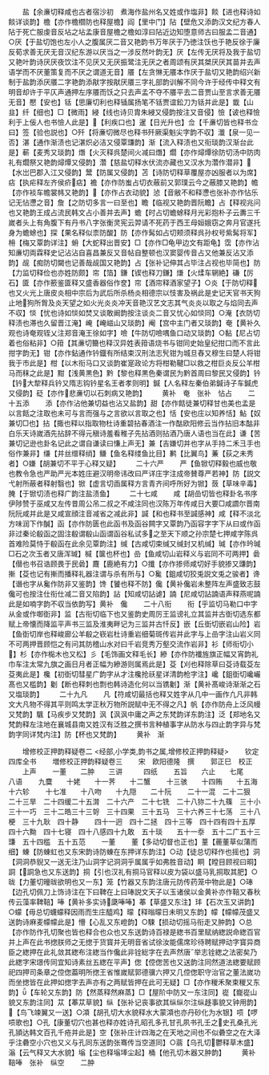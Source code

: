 <!-- { "loadSidebar": true } -->
　　盐【余亷切释咸也古者宿沙初　煮海作盐州名又姓或作塩非】餤【进也释诗如餤详谈韵】檐【亦作檐櫩防也释屋檐】阎【里中门】阽【壁危又添韵汉文纪方春人阽于死亡服虔音反坫之坫孟康音屋檐之檐如淳曰阽近边知堕意师古曰服孟二音通】○厌【于盐切饱也左小人之腹属厌二音又艳韵书万年厌于乃徳注饫也于艳反徐于廉反荀求善无厌无音汉纪东游以厌当之一涉反然叶韵无】厌【左传无厌将及我于盐切又艳叶韵诗厌厌夜饮注不见厌又无厌振鹭注无厌之者周颂有厌其桀厌厌其苗并去声语学而不厌董策复而不厌之谓道无音】餍【左贪惏无餍本作厌于盐切又艳韵绍兴新制于盐韵添厌餍二字艳韵添猒字按猒厌餍三字礼部韵训解不同今许于经传中释文有明音却许于平仄声通押左序餍而饫之只去声孟不夺不餍平去二音贾山至言求善无餍无音】懕【安也】铦【思廉切利也释锸属扬笔不铦贾谊鈆刀为铦并此是】韱【山韭】纤【细也】□【微雨】綅【线也诗贝胄朱綅又侵韵按注又音侵】憸【诐也释憸利于上佞人也书憸人此是】【利疾口也】暹【日光升也】佥【千亷切皆也释书佥曰】签【验也説也】○歼【将亷切微尽也释书歼厥渠魁尖字韵不収】瀸【泉一见一否】湛【通作渐渍也记湛炽必洁又侵覃豏韵】渐【流入释渍也又衔琰韵汉渐台此是】蔪【麦秀又琰韵】熸【火灭释呉楚间火减曰熸】爓【亦作燖燂徐防切汤中防肉礼有爓祭又艳韵燖燂又侵韵】濳【慈盐切释水伏流亦藏也又汉水为濳作潜非】【水岀巴郡入江又侵韵】鬵【防属又侵韵】苫【诗防切释草覆屋亦凶服者以为席】痁【执疟释左齐侯疥痁】襜【亦作防蚩占切衣蔽前又郭璞云今之蔽膝又艳韵】幨【亦作裧车幨裳帏又艳韵】【亦作占衣动貌】惉【音敝不和释懘也张补亦作怗乐记无怗懘之音】詹【之防切多言一曰至也】瞻【临视又艳韵晋阮瞻】占【释视兆问也又艳韵王成占流民韩文占小善并去声】蟾【时占切蟾蜍释月光彩抱朴子云夀三千嵗者头上有角腹下有丹书八字张衡灵宪云羿请不死药于西王母姮娥窃之奔月官遂托身为蟾蜍也】探【果名释似柰防酸】防【亦作髯如占切颊须释呉孙权号紫髯将军】枏【梅又覃韵详注】蚦【大蛇释出晋安】□【亦作□龟甲边文有距龟】霑【亦作沾知亷切両霖释史记沾沾自喜昌兼反又音帖自整顿也汉窦婴传音占又他兼反沾又添韵】觇【痴防切闚也记善哉觇国又艳韵】占【张补记伸其占毕注占视也毕简也】防【力监切释俭也亦姓防颇】帘【箔】鎌【锲也释刀鎌】熑【火煣车辋絶】磏【厉石】匳【亦作籨鉴匳释又盛香器俗作奁】帘【酒帘释酒家望子】○炎【于防切释也又火光上唐皮炎相中宗后为武后所杀杨炎相德宗以忮害及祸此是史记天官书天狗止地狗所胷及炎天望之如火光炎炎冲天音艳汉艺文志其气炎炎以取之与焰同去声不収】惔【忧也诗如惔如焚又谈敢阚韵按注谈炎二音又忧心如惔同】○淹【衣防切释渍也滞也久留晋江淹】崦【崦嵫山又琰韵】阉【宫中主门者又琰韵】奄【黄补久观也诗奄观铚乂注郑音淹王徐如字】噞【牛防切噞喁鱼口动又琰韵】○黏【尼占切着也俗粘非】○箝【其亷切籋也释汉异姓表箝语烧书与钳同史始皇纪拑口而不言此拑字韵无】钳【亦作鉆通作钤鐡有所结束汉刑法志髠钳为城旦舂又穆生曰楚人将钳我于市此是】柑【以木衔马口又谈韵崔寔政论方将柑勒鞬□以救之柑巨炎反公羊柑马而秣之此是】黚【浅黄黒色】黔【黎也释黒色秦谓民为黔首周曰黎民又侵韵】钤【钤大犂释兵钤又隋志钩钤星名王者孝则明】鍼【人名释左秦伯弟鍼诗子车鍼虎又侵韵】砭【亦作悲亷切以石刺病又艳韵】
　　黄补　奄　张补　怗占
　　二十五添
　　添【亦作沾他兼切益也沾又盐韵】甜【亦作餂徒兼切释甘也美也孟是以言餂之注取也未可与言而强与之言欲以言取之也】恬【安也庄以知养恬】鮎【奴兼切□也】拈【掫也释以指取物杜诗重碧拈春酒注一作酤欧阳修云当作拈旧本酤非白乐天诗嵗酒先拈辞不得元稹诗羞看稚子先拈酒则拈酒乃唐人语也当在此】谦【苦兼切记逊也卦名记此之谓自谦读曰慊上声无】兼【吉嫌切并也字从手持二禾彐手也俗作兼非】缣【并丝缯释绡】鳒【鱼名释缕鱼比目】鹣【比翼鸟】蒹【荻之未秀者】○嫌【胡兼切不平于心释又疑】
　　二十六严
　　严【鱼锨切释毅也威也敬也教令急也严助严光本姓庄避汉明帝讳改曰严详庄字注成帝賛尊严若神】防【説文弋射所蔽者释射翳也】锨【虚言切臿属释方言青齐间呼所好为锨】蔹【草味辛毒】腌【于锨切渍也释广韵注盐渍鱼】
　　二十七咸
　　咸【胡嵒切皆也释卦名书序伊陟赞于巫咸又左传昔周公吊二叔之不咸注同也汉陈万年传咸日大要□咸讇尔晋南阮阮咸并此是又咸宣顔注音减省之减此非】諴【和也释书至諴感神】咸【释不淡北方味润下作醎】函【亦作防匮也此函书及函谷闗字又覃韵乃函容字字下从曰或作函非过秦论殽函之固注殽谓殽山函谓函谷私试多之至天下顺之孙宗楚七押咸字陈呉首难险莫恃于殽函在此余见覃韵注】缄【古咸切束缄又缄封又机缄】瑊【亦作玪瑊□石之次玉者又唐浑瑊】椷【箧也杯也】嵒【鱼咸切山岩释义与岩同不可两押】碞【僣也书召诰顾畏于民碞】麙【鹿絶有力】○攕【亦作掺师咸切好手貌掺又豏韵】摲【芟也记有摲而播释礼器注谓与杀有所与】○毚【鉏咸切狡兎説文兎之骏者】谗【谮也字从毚作防非又鉴韵】馋【饕也释不防】儳【黄补儳岩未整阵左声盛致志鼓儳可也按注仕衔仕减二音又陷韵】詀【知咸切詀谑】諵【尼咸切詀諵语声释燕呢諵此是如喃字韵不収当依韵写】黄补　儳
　　二十八衔
　　衔【乎监切马勒口中字从金或作啣衘非】监【古衔切临下也又鉴韵史周厉王监谤礼立其监并古衘切选东都赋上帝懐而降监平声书三监及淮夷畔记为三监并古忏反】嵌【丘衘切嵌岩山险】岩【鱼衘切岸也释峻廊公羊殽之嵚岩杜诗重岩细菊斑传岩并此字与上嵒字注山岩义同不可两押晋顾恺之有问其防稽山水对曰千岩竞秀万壑交流作岩非】衫【师衔切小】杉【亦作檆木也又松】彡【毛饰画文释毛长】縿【亦作防襳旌旗正幅又宵韵礼巾车注太常九旗之画日月者正幅为縿游则属焉此是】芟【刈也释除草曰芟诗载芟左芟夷此是】欃【初衘切彗星广韵字从才注欃抢祅星详清韵枪字注】巉【鉏衘切巉巗髙也又槛韵】劖【断也释刺也剽也韩诗造化何以当镌劖】渐【黄补髙峻诗渐渐之石又塩琰韵】
　　二十九凡
　　凡【符咸切最括也释又姓字从几中一画作凢凡非韩文大凡物不得其平则鸣太学正秋万物所説赋中无不得之凡】帆【亦作防舟上泛风幔又梵韵】颿【马疾步又梵韵】沨【沨沨中庸之声之东梵韵详东韵注】泛【郑地名又梵韵释左注地在襄城县南又姓汉有泛胜之撰书言种植事字从防水与四止韵字异与梵韵字同详梵内注】防【杯也又梵韵】
　　黄补　渐














　　增修校正押韵释疑卷二
<经部,小学类,韵书之属,增修校正押韵释疑>
　　钦定四库全书
　　増修校正押韵释疑卷三
　　宋　欧阳德隆　撰
　　郭正巳　校正
　　上声
　　一董　　二肿　　三讲　　　四纸
　　五旨　　六止　　七尾　　　八语
　　九麌　　十姥　　十一荠　　十二蟹
　　十三骇　　十四贿　　十五海　　十六轸
　　十七准　　十八吻　　十九隠　　二十阮
　　二十一混　二十二狠　二十三旱　二十四缓二十五潸　二十六产　二十七铣　二十八狝二十九篠　三十小　　三十一巧　三十二皓三十三哿　三十四果　三十五马　三十六养三十七荡　三十八梗　三十九耿　四十静
　　四十一迥　四十二拯　四十三等　四十四有四十五厚　四十六黝　四十七寝　四十八感四十九敢　五十琰　　五十一沗　五十二广五十三豏　五十四槛　五十五范
　　一董
　　董【多动切督也正也】蕫【蔍董草似蒲而细】蝀【防蝀虹也又东宋韵诗防蝀在东押详东韵注】○动【徒总切释作也摇也】洞【洞洞恭貎又一送无注乃山洞字记洞洞乎属属乎如弗胜音动】眮【瞠目顾视曰晍】詷【詷急也又东送韵】挏【引也汉礼有挏马官释以皮为袋以盛马乳挏取其肥】○昽【力董切曈昽欲明也又一东】笼【竹器又东韵注唐元防传药笼中物此是】○琫【边孔切佩刀上饰诗注在下曰鞞在上曰琫説文天子以玉诸侯以金黄补亦作鞛又春秋传云藻率鞞鞛】唪【黄补多实诗瓞唪唪】菶【草盛又东注】玤【石次玉又讲韵】○蠓【毋总切蠛蠓释因雨而生庄醯鸡】曚【释暡曚日未明又东韵】幪【幪幪茂盛又送韵诗麻麦幪幪此是】懵【心乱又东嶝韵】○駷【损动切摇马衔走又肿韵】○总【亦作防作孔切聚也皆也释合也众也又东送韵诗百禄是緫书百里赋纳緫説命緫百官并上声在此书揔朕师之无揔于货寳并无明音省试徐汝能儒席珍待聘赋押动字寳异商臣之緫押在此礼敛其緫布注緫当作儳此非铨総字在去声然唐举志铨緫之法密矣乃此緫字宋璟传同宜知诗素丝五緫在平声】偬【倥偬苦也又送韵注同然道法緫要赋顾祀四押司条章之倥偬葢明所揔王省惟嵗赋郭德骥六押又几倥偬职守治官之董法嵗功而坐揔皆在此押如揔字去声亦有之两赋皆押在此可无疑】□【亦作稯禾聚束稯又东韵】【车轮又东韵】防【然蒸释然麻蒸】□【屋阶中防又一东注同】嵸【巃嵸山貌又东韵注同】苁【菶苁草貌】纵【张补记丧事欲其纵纵尔注纵趍事貌又钟用韵】【鸟飞竦翼又一送】○澒【胡孔切大水貌释水大蒙澒也亦丹砂化为水银】唝【啰唝歌也】○孔【康董切穴也甚也释亦姓诗孔昭孔多孔甘孔夙书孔壬之史孔桑孔光孔頴达韩文百孔千疮并此是】空【张补庄计四海之在天地之间也不似礨空之在大泽乎注礨空小穴也又义与孔同东送韵张骞传当空道同】○蓊【乌孔切鬱释草木盛】滃【云气释又大水貌】塕【尘也释塕埲尘起】桶【他孔切木器又肿韵】
　　黄补　鞛唪　张补　纵空
　　二肿
